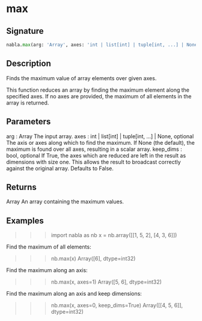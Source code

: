 # max

## Signature

```python
nabla.max(arg: 'Array', axes: 'int | list[int] | tuple[int, ...] | None' = None, keep_dims: 'bool' = False) -> 'Array'
```

## Description

Finds the maximum value of array elements over given axes.

This function reduces an array by finding the maximum element along the
specified axes. If no axes are provided, the maximum of all elements in the
array is returned.

Parameters
----------
arg : Array
The input array.
axes : int | list[int] | tuple[int, ...] | None, optional
The axis or axes along which to find the maximum. If None (the
default), the maximum is found over all axes, resulting in a scalar
array.
keep_dims : bool, optional
If True, the axes which are reduced are left in the result as
dimensions with size one. This allows the result to broadcast
correctly against the original array. Defaults to False.

Returns
-------
Array
An array containing the maximum values.

Examples
--------
>>> import nabla as nb
>>> x = nb.array([[1, 5, 2], [4, 3, 6]])

Find the maximum of all elements:
>>> nb.max(x)
Array([6], dtype=int32)

Find the maximum along an axis:
>>> nb.max(x, axes=1)
Array([5, 6], dtype=int32)

Find the maximum along an axis and keep dimensions:
>>> nb.max(x, axes=0, keep_dims=True)
Array([[4, 5, 6]], dtype=int32)

